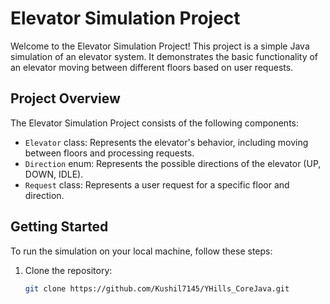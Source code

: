 # Elevator Simulation Project

Welcome to the Elevator Simulation Project! This project is a simple Java simulation of an elevator system. It demonstrates the basic functionality of an elevator moving between different floors based on user requests.

## Project Overview

The Elevator Simulation Project consists of the following components:

- `Elevator` class: Represents the elevator's behavior, including moving between floors and processing requests.
- `Direction` enum: Represents the possible directions of the elevator (UP, DOWN, IDLE).
- `Request` class: Represents a user request for a specific floor and direction.

## Getting Started

To run the simulation on your local machine, follow these steps:

1. Clone the repository:
   ```bash
   git clone https://github.com/Kushil7145/YHills_CoreJava.git
